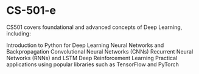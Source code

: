 # CS-501-e
CS501 covers foundational and advanced concepts of Deep Learning, including:

Introduction to Python for Deep Learning
Neural Networks and Backpropagation
Convolutional Neural Networks (CNNs)
Recurrent Neural Networks (RNNs) and LSTM
Deep Reinforcement Learning
Practical applications using popular libraries such as TensorFlow and PyTorch
